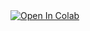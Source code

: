 <a target="_blank" href="https://colab.research.google.com/github/yandexdataschool/speech_course/blob/main/week_09_codecs/seminar.ipynb">
  <img src="https://colab.research.google.com/assets/colab-badge.svg" alt="Open In Colab"/>
</a>
